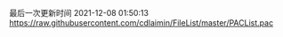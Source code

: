 最后一次更新时间 2021-12-08 01:50:13
https://raw.githubusercontent.com/cdlaimin/FileList/master/PACList.pac

